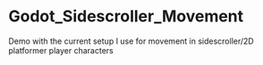 # Godot_Sidescroller_Movement
Demo with the current setup I use for movement in sidescroller/2D platformer player characters
